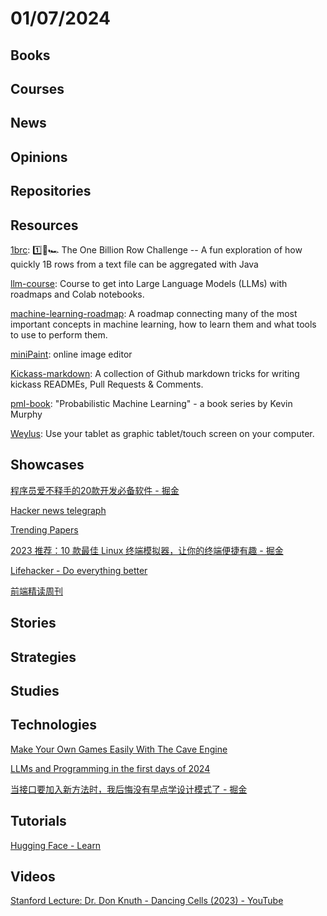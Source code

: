 # 01/07/2024

## Books

## Courses

## News

## Opinions

## Repositories

## Resources
[1brc](https://github.com/gunnarmorling/1brc): 1️⃣🐝🏎️ The One Billion Row Challenge -- A fun exploration of how quickly 1B rows from a text file can be aggregated with Java

[llm-course](https://github.com/mlabonne/llm-course): Course to get into Large Language Models (LLMs) with roadmaps and Colab notebooks.

[machine-learning-roadmap](https://github.com/mrdbourke/machine-learning-roadmap): A roadmap connecting many of the most important concepts in machine learning, how to learn them and what tools to use to perform them.

[miniPaint](https://github.com/viliusle/miniPaint): online image editor

[Kickass-markdown](https://github.com/Olwiba/Kickass-markdown): A collection of Github markdown tricks for writing kickass READMEs, Pull Requests & Comments.

[pml-book](https://github.com/probml/pml-book): "Probabilistic Machine Learning" - a book series by Kevin Murphy

[Weylus](https://github.com/H-M-H/Weylus): Use your tablet as graphic tablet/touch screen on your computer.

## Showcases
[程序员爱不释手的20款开发必备软件 - 掘金](https://juejin.cn/post/7311959845539741696)

[Hacker news telegraph](https://hntelegraph.com/)

[Trending Papers](https://trendingpapers.com/)

[2023 推荐：10 款最佳 Linux 终端模拟器，让你的终端便捷有趣 - 掘金](https://juejin.cn/post/7281150086352044047)

[Lifehacker - Do everything better](https://lifehacker.com/)

[前端精读周刊](https://github.com/ascoders/weekly)

## Stories

## Strategies

## Studies

## Technologies
[Make Your Own Games Easily With The Cave Engine](https://www.i-programmer.info/news/144-graphics-and-games/16850-make-your-own-games-easily-with-the-cave-engine.html)

[LLMs and Programming in the first days of 2024](http://antirez.com/news/140)

[当接口要加入新方法时，我后悔没有早点学设计模式了 - 掘金](https://juejin.cn/post/7313418992310976549)

## Tutorials
[Hugging Face - Learn](https://huggingface.co/learn)

## Videos
[Stanford Lecture: Dr. Don Knuth - Dancing Cells (2023) - YouTube](https://www.youtube.com/watch?v=622iPkJfYrI)

